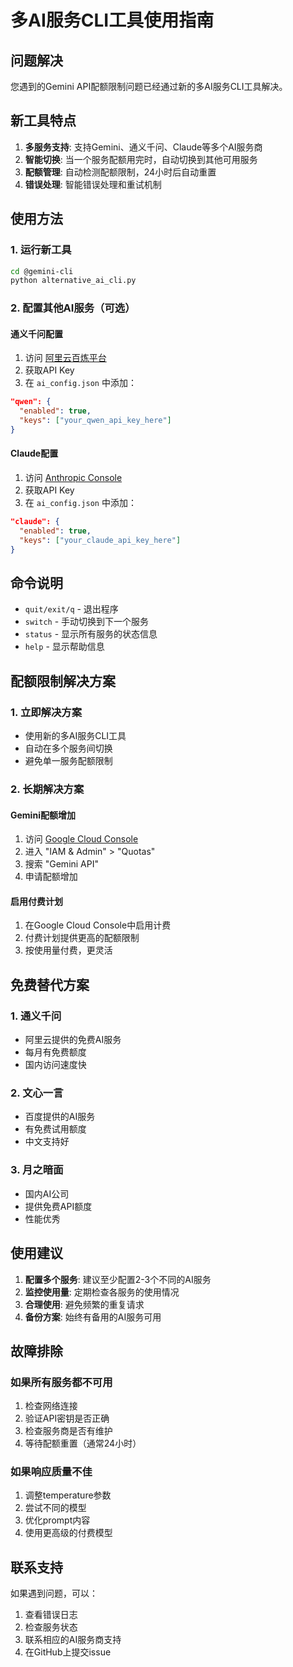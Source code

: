 # 多AI服务CLI工具使用指南

## 问题解决

您遇到的Gemini API配额限制问题已经通过新的多AI服务CLI工具解决。

## 新工具特点

1. **多服务支持**: 支持Gemini、通义千问、Claude等多个AI服务商
2. **智能切换**: 当一个服务配额用完时，自动切换到其他可用服务
3. **配额管理**: 自动检测配额限制，24小时后自动重置
4. **错误处理**: 智能错误处理和重试机制

## 使用方法

### 1. 运行新工具
```bash
cd @gemini-cli
python alternative_ai_cli.py
```

### 2. 配置其他AI服务（可选）

#### 通义千问配置
1. 访问 [阿里云百炼平台](https://bailian.console.aliyun.com/)
2. 获取API Key
3. 在 `ai_config.json` 中添加：
```json
"qwen": {
  "enabled": true,
  "keys": ["your_qwen_api_key_here"]
}
```

#### Claude配置
1. 访问 [Anthropic Console](https://console.anthropic.com/)
2. 获取API Key
3. 在 `ai_config.json` 中添加：
```json
"claude": {
  "enabled": true,
  "keys": ["your_claude_api_key_here"]
}
```

## 命令说明

- `quit/exit/q` - 退出程序
- `switch` - 手动切换到下一个服务
- `status` - 显示所有服务的状态信息
- `help` - 显示帮助信息

## 配额限制解决方案

### 1. 立即解决方案
- 使用新的多AI服务CLI工具
- 自动在多个服务间切换
- 避免单一服务配额限制

### 2. 长期解决方案

#### Gemini配额增加
1. 访问 [Google Cloud Console](https://console.cloud.google.com/)
2. 进入 "IAM & Admin" > "Quotas"
3. 搜索 "Gemini API"
4. 申请配额增加

#### 启用付费计划
1. 在Google Cloud Console中启用计费
2. 付费计划提供更高的配额限制
3. 按使用量付费，更灵活

## 免费替代方案

### 1. 通义千问
- 阿里云提供的免费AI服务
- 每月有免费额度
- 国内访问速度快

### 2. 文心一言
- 百度提供的AI服务
- 有免费试用额度
- 中文支持好

### 3. 月之暗面
- 国内AI公司
- 提供免费API额度
- 性能优秀

## 使用建议

1. **配置多个服务**: 建议至少配置2-3个不同的AI服务
2. **监控使用量**: 定期检查各服务的使用情况
3. **合理使用**: 避免频繁的重复请求
4. **备份方案**: 始终有备用的AI服务可用

## 故障排除

### 如果所有服务都不可用
1. 检查网络连接
2. 验证API密钥是否正确
3. 检查服务商是否有维护
4. 等待配额重置（通常24小时）

### 如果响应质量不佳
1. 调整temperature参数
2. 尝试不同的模型
3. 优化prompt内容
4. 使用更高级的付费模型

## 联系支持

如果遇到问题，可以：
1. 查看错误日志
2. 检查服务状态
3. 联系相应的AI服务商支持
4. 在GitHub上提交issue
